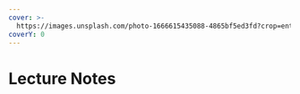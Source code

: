 ```yaml
---
cover: >-
  https://images.unsplash.com/photo-1666615435088-4865bf5ed3fd?crop=entropy&cs=srgb&fm=jpg&ixid=M3wxOTcwMjR8MHwxfHNlYXJjaHwzfHxoYWNrZXJ8ZW58MHx8fHwxNzI3MDA5MDY0fDA&ixlib=rb-4.0.3&q=85
coverY: 0
---
```


# Lecture Notes

